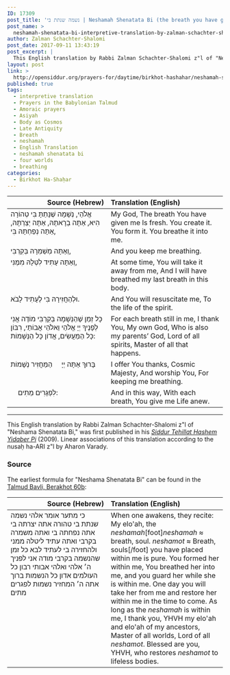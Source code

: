 ```yaml
---
ID: 17309
post_title: 'נשמה שנתת בי | Neshamah Shenatata Bi (the breath you have given me), interpretive translation by Reb Zalman Schachter-Shalomi, z&#8221;l'
post_name: >
  neshamah-shenatata-bi-interpretive-translation-by-zalman-schachter-shalomi
author: Zalman Schachter-Shalomi
post_date: 2017-09-11 13:43:19
post_excerpt: |
  This English translation by Rabbi Zalman Schachter-Shalomi z"l of "Neshama Shenatata Bi," was first published in his <em><a href="http://opensiddur.org/siddurim/ha-ari/neo-hasidut/reb-zalmans-open-siddur-tehillat-hashem/">Siddur Tehillat Hashem Yidaber Pi</a></em> (2009). Linear associations of this translation according to the nusaḥ ha-ARI z"l by Aharon Varady.
layout: post
link: >
  http://opensiddur.org/prayers-for/daytime/birkhot-hashahar/neshamah-shenatata-bi-interpretive-translation-by-zalman-schachter-shalomi/
published: true
tags:
  - interpretive translation
  - Prayers in the Babylonian Talmud
  - Amoraic prayers
  - Asiyah
  - Body as Cosmos
  - Late Antiquity
  - Breath
  - neshamah
  - English Translation
  - neshamah shenatata bi
  - four worlds
  - breathing
categories:
  - Birkhot Ha-Shaḥar
---
```

<table style="margin-left: auto;margin-right: auto;" class="draggable">
<thead><tr><th id="x" style="text-align: right;">Source (Hebrew)</th><th style="text-align: left;">Translation (English)</th></tr></thead>
<tbody>
<tr>
<td style="vertical-align:top;" width="46%">
<div class="liturgy"><span lang="he">
אֱלֹהַי, 
נְשָׁמָה שֶׁנָּתַתָּ בִּי 
טְהוֹרָה הִיא, 
אַתָּה בְרָאתָהּ, 
אַתָּה יְצַרְתָּהּ, 
אַתָּה נְפַחְתָּהּ בִּי, 
</span></div>
</td>
 
<td style="vertical-align:top;" width="53%">
<div class="english">
My God,
The breath You have given me
Is fresh.
You create it.
You form it.
You breathe it into me.
</div></td>
</tr>


<tr>
<td style="vertical-align:top;" width="46%">
<div class="liturgy"><span lang="he">
וְאַתָּה מְשַׁמְּרָהּ בְּקִרְבִּי, 
</span></div>
</td>
 
<td style="vertical-align:top;" width="53%">
<div class="english">
And you keep me breathing.
</div></td>
</tr>


<tr>
<td style="vertical-align:top;" width="46%">
<div class="liturgy"><span lang="he">
וְאַתָּה עָתִיד 
לִטְּלָהּ מִמֶּנִּי,  
</span></div>
</td>
 
<td style="vertical-align:top;" width="53%">
<div class="english">
At some time,
You will take it away from me,
And I will have breathed 
my last breath in this body.
</div></td>
</tr>


<tr>
<td style="vertical-align:top;" width="46%">
<div class="liturgy"><span lang="he">
וּלְהַחֲזִירָהּ בִּי 
לֶעָתִיד לָבֹא.
</span></div>
</td>
 
<td style="vertical-align:top;" width="53%">
<div class="english">
And You will resuscitate me,
To the life of the spirit.
</div></td>
</tr>


<tr>
<td style="vertical-align:top;" width="46%">
<div class="liturgy"><span lang="he">
כָּל זְמַן שֶׁהַנְּשָׁמָה בְּקִרְבִּי 
מוֹדֶה אֲנִי לְפָנֶיךָ 
יְיָ אֱלֹהַי 
וֵאלֹהֵי אֲבוֹתַי, 
רִבּוֹן כָּל הַמַּעֲשִׂים, אֲדוֹן כָּל הַנְּשָׁמוֹת: 
</span></div>
</td>
 
<td style="vertical-align:top;" width="53%">
<div class="english">
For each breath still in me,
I thank You,
My own God,
Who is also my parents’ God,
Lord of all spirits, Master of all that happens.
</div></td>
</tr>


<tr>
<td style="vertical-align:top;" width="46%">
<div class="liturgy"><span lang="he">
בָּרוּךְ אַתָּה יְיָ 
&nbsp;
&nbsp;
הַמַּחֲזִיר נְשָׁמוֹת 
</span></div>
</td>
 
<td style="vertical-align:top;" width="53%">
<div class="english">
I offer You thanks,
Cosmic Majesty,
And worship You,
For keeping me breathing.
</div></td>
</tr>


<tr>
<td style="vertical-align:top;" width="46%">
<div class="liturgy"><span lang="he">
&nbsp;
&nbsp;
לִפְגָרִים מֵתִים:
</span></div>
</td>
 
<td style="vertical-align:top;" width="53%">
<div class="english">
And in this way,
With each breath,
You give me Life anew.
</div></td>
</tr>
</tbody></table>

<hr />
This English translation by Rabbi Zalman Schachter-Shalomi z"l of "Neshama Shenatata Bi," was first published in his <em><a href="http://opensiddur.org/siddurim/ha-ari/neo-hasidut/reb-zalmans-open-siddur-tehillat-hashem/">Siddur Tehillat Hashem Yidaber Pi</a></em> (2009). Linear associations of this translation according to the nusaḥ ha-ARI z"l by Aharon Varady.

<h3>Source</h3>

The earliest formula for "Neshama Shenatata Bi" can be found in the <a href="https://www.sefaria.org/Berakhot.60b.4/he/William_Davidson_Edition_-_Aramaic?lang=bi">Talmud Bavli, Berakhot 60b</a>:

<table style="margin-left: auto;margin-right: auto;" class="draggable">
<thead><tr><th id="x" style="text-align: right;">Source (Hebrew)</th><th style="text-align: left;">Translation (English)</th></tr></thead>
<tbody>
<tr>
<td style="vertical-align:top;" width="46%">
<div class="liturgy"><span lang="he">
כי מתער אומר 
אלהי נשמה שנתת בי טהורה 
אתה יצרתה בי 
אתה נפחתה בי 
ואתה משמרה בקרבי 
ואתה עתיד ליטלה ממני 
ולהחזירה בי לעתיד לבא 
כל זמן שהנשמה בקרבי 
מודה אני לפניך 
ה׳ אלהי ואלהי אבותי 
רבון כל העולמים 
אדון כל הנשמות 
ברוך אתה ה׳ 
המחזיר נשמות לפגרים מתים
</span></div>
</td>
 
<td style="vertical-align:top;" width="53%">
<div class="english">
When one awakens, they recite: 
My elo'ah, the <em>neshamah</em>[foot]<em>neshamah</em> ≈ breath, soul. <em>neshamot</em> ≈ Breath, souls[/foot] you have placed within me is pure. 
You formed her within me, 
You breathed her into me, 
and you guard her while she is within me. 
One day you will take her from me 
and restore her within me in the time to come. 
As long as the <em>neshamah</em> is within me, 
I thank you, 
YHVH my elo'ah and elo'ah of my ancestors, 
Master of all worlds, 
Lord of all <em>neshamot</em>. 
Blessed are you, YHVH, 
who restores <em>neshamot</em> to lifeless bodies.
</div></td>
</tr>
</tbody></table>